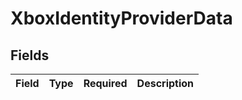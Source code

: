 # XboxIdentityProviderData


## Fields

| Field       | Type        | Required    | Description |
| ----------- | ----------- | ----------- | ----------- |